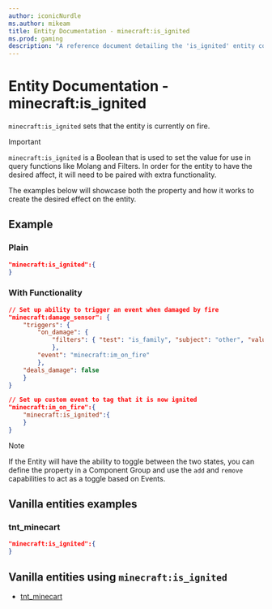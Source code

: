 ```yaml
---
author: iconicNurdle
ms.author: mikeam
title: Entity Documentation - minecraft:is_ignited
ms.prod: gaming
description: "A reference document detailing the 'is_ignited' entity component"
---
```


# Entity Documentation -  minecraft:is_ignited

`minecraft:is_ignited` sets that the entity is currently on fire.

> [!IMPORTANT]
> `minecraft:is_ignited` is a Boolean that is used to set the value for use in query functions like Molang and Filters. In order for the entity to have the desired affect, it will need to be paired with extra functionality.
>
> The examples below will showcase both the property and how it works to create the desired effect on the entity.

## Example

### Plain

```json
"minecraft:is_ignited":{
}
```

### With Functionality

```json
// Set up ability to trigger an event when damaged by fire
"minecraft:damage_sensor": {
    "triggers": {
        "on_damage": {
            "filters": { "test": "is_family", "subject": "other", "value": "fire"
            },
        "event": "minecraft:im_on_fire"
        },
    "deals_damage": false
    }
}

// Set up custom event to tag that it is now ignited
"minecraft:im_on_fire":{
    "minecraft:is_ignited":{
    }
}
```

> [!NOTE]
> If the Entity will have the ability to toggle between the two states, you can define the property in a Component Group and use the `add` and `remove` capabilities to act as a toggle based on Events.

## Vanilla entities examples

### tnt_minecart

```json
"minecraft:is_ignited":{
}
```

## Vanilla entities using `minecraft:is_ignited`

- [tnt_minecart](../../../../Source/VanillaBehaviorPack_Snippets/entities/tnt_minecart.md)
